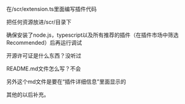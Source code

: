 在/scr/extension.ts里面编写插件代码

把任何资源放进/scr/目录下

确保安装了node.js，typescript以及所有推荐的插件（在插件市场中筛选Recommended）后再运行调试

开源许可证是什么东西？没听过

README.md文件怎么写？不会

另外这个md文件是要在“插件详细信息”里面显示的

其他的以后补充。